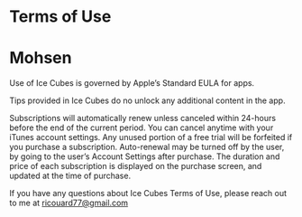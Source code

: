 # Terms of Use
# Mohsen
Use of Ice Cubes is governed by Apple’s Standard EULA for apps.

Tips provided in Ice Cubes do no unlock any additional content in the app.

Subscriptions will automatically renew unless canceled within 24-hours before the end of the current period. You can cancel anytime with your iTunes account settings. Any unused portion of a free trial will be forfeited if you purchase a subscription. Auto-renewal may be turned off by the user, by going to the user’s Account Settings after purchase. The duration and price of each subscription is displayed on the purchase screen, and updated at the time of purchase.

If you have any questions about Ice Cubes Terms of Use, please reach out to me at ricouard77@gmail.com
